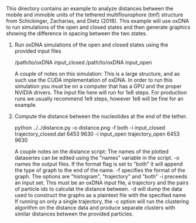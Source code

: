 This directory contains an example to analyze distances between the mobile and immoble units of the tethered multiflourophore (tmf) structure from Schickinger, Zacharias, and Dietz (2018).  This example will use oxDNA to run simulations of the open and closed states and then generate graphics showing the difference in spacing between the two states.

1. Run oxDNA simulations of the open and closed states using the provided input files

   /path/to/oxDNA input_closed
   /path/to/oxDNA input_open

   A couple of notes on this simulation:
     This is a large structure, and as such use the CUDA implementation of oxDNA.  In order to run this simulation you must be on a computer that has a GPU and the proper NVIDIA drivers.
     The input file here will run for 1e8 steps.  For production runs we usually recommend 1e9 steps, however 1e8 will be fine for an example.

2. Compute the distance between the nucleotides at the end of the tether.

   python ../../distance.py -o distance.png -f both -i input_closed trajectory_closed.dat 6453 9630 -i input_open trajectory_open 6453 9630

   A couple notes on the distance script:
     The names of the plotted dataseries can be edited using the "names" variable in the script.
     -o names the output files.  If the format flag is set to "both" it will append the type of graph to the end of the name.
     -f specifies the format of the graph.  The options are "histogram", "trajectory" and "both"
     -i preceeds an input set.  This must be an oxDNA input file, a trajectory and the pairs of particle ids to calculat the distance between.
     -d will dump the data used to construct the graphs as a plaintext file with the specified name
     If running on only a single trajectory, the -c option will run the clustering algorithm on the distance data and produce separate clusters with similar distances between the provided particles.